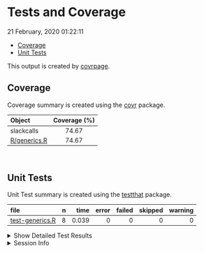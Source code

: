 Tests and Coverage
================
21 February, 2020 01:22:11

  - [Coverage](#coverage)
  - [Unit Tests](#unit-tests)

This output is created by
[covrpage](https://github.com/metrumresearchgroup/covrpage).

## Coverage

Coverage summary is created using the
[covr](https://github.com/r-lib/covr) package.

| Object                          | Coverage (%) |
| :------------------------------ | :----------: |
| slackcalls                      |    74.67     |
| [R/generics.R](../R/generics.R) |    74.67     |

<br>

## Unit Tests

Unit Test summary is created using the
[testthat](https://github.com/r-lib/testthat) package.

| file                                        | n |  time | error | failed | skipped | warning |
| :------------------------------------------ | -: | ----: | ----: | -----: | ------: | ------: |
| [test-generics.R](testthat/test-generics.R) | 8 | 0.039 |     0 |      0 |       0 |       0 |

<details closed>

<summary> Show Detailed Test Results </summary>

| file                                                | context  | test                            | status | n |  time |
| :-------------------------------------------------- | :------- | :------------------------------ | :----- | -: | ----: |
| [test-generics.R](testthat/test-generics.R#L18)     | generics | calls work: ok result           | PASS   | 1 | 0.030 |
| [test-generics.R](testthat/test-generics.R#L22_L28) | generics | calls work: names of return     | PASS   | 1 | 0.001 |
| [test-generics.R](testthat/test-generics.R#L42)     | generics | limits: more than 300           | PASS   | 1 | 0.001 |
| [test-generics.R](testthat/test-generics.R#L53_L56) | generics | limits: limit attribute         | PASS   | 1 | 0.002 |
| [test-generics.R](testthat/test-generics.R#L60_L63) | generics | limits: limit messages          | PASS   | 1 | 0.001 |
| [test-generics.R](testthat/test-generics.R#L67_L70) | generics | limits: names of results object | PASS   | 1 | 0.000 |
| [test-generics.R](testthat/test-generics.R#L87)     | generics | maxes are respected: 300 length | PASS   | 1 | 0.002 |
| [test-generics.R](testthat/test-generics.R#L99)     | generics | maxes are respected: 200 length | PASS   | 1 | 0.002 |

</details>

<details>

<summary> Session Info </summary>

| Field    | Value                               |                                                                                                                                                                                                                                                                    |
| :------- | :---------------------------------- | ------------------------------------------------------------------------------------------------------------------------------------------------------------------------------------------------------------------------------------------------------------------ |
| Version  | R version 3.6.2 (2019-12-12)        |                                                                                                                                                                                                                                                                    |
| Platform | x86\_64-apple-darwin15.6.0 (64-bit) | <a href="https://github.com/yonicd/slackcalls/commit/86b2ab25bfcd0b6d17116205939cd8fc4bd5ff99/checks" target="_blank"><span title="Built on Github Actions">![](https://github.com/metrumresearchgroup/covrpage/blob/actions/inst/logo/gh.png?raw=true)</span></a> |
| Running  | macOS Catalina 10.15.3              |                                                                                                                                                                                                                                                                    |
| Language | en\_US                              |                                                                                                                                                                                                                                                                    |
| Timezone | UTC                                 |                                                                                                                                                                                                                                                                    |

| Package  | Version |
| :------- | :------ |
| testthat | 2.3.1   |
| covr     | 3.4.0   |
| covrpage | 0.0.71  |

</details>

<!--- Final Status : pass --->
